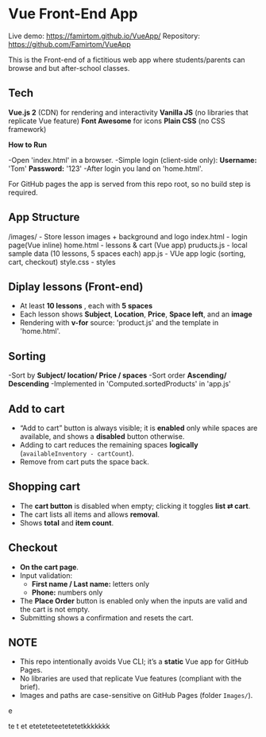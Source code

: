 # Vue Front-End App
  
Live demo: https://famirtom.github.io/VueApp/
Repository: https://github.com/Famirtom/VueApp

This is the Front-end of a fictitious web app where students/parents can browse and but after-school classes.

## Tech
**Vue.js 2** (CDN) for rendering and interactivity
**Vanilla JS** (no libraries that replicate Vue feature)
**Font Awesome** for icons
**Plain CSS** (no CSS framework)

**How to Run**

-Open 'index.html' in a browser.
-Simple login (client-side only):
  **Username:** 'Tom'
  **Password:** '123'
-After login you land on 'home.html'.

For GitHub pages the app is served from this repo root, so no build step is required.

## App Structure
/images/ - Store lesson images + background and logo
index.html - login page(Vue inline)
home.html - lessons & cart (Vue app)
pruducts.js - local sample data (10 lessons, 5 spaces each)
app.js - VUe app logic (sorting, cart, checkout)
style.css - styles

## Diplay lessons (Front-end)
- At least **10 lessons** , each with **5 spaces**
- Each lesson shows **Subject**, **Location**, **Price**, **Space left**, and an **image**
- Rendering with **v-for**
  source: 'product.js' and the template in 'home.html'.

## Sorting
-Sort by **Subject/ location/ Price / spaces**
-Sort order **Ascending/ Descending**
-Implemented in 'Computed.sortedProducts' in 'app.js'

## Add to cart
- “Add to cart” button is always visible; it is **enabled** only while spaces are available, and shows a **disabled** button otherwise.  
- Adding to cart reduces the remaining spaces **logically** (`availableInventory - cartCount`).  
- Remove from cart puts the space back.

## Shopping cart
- The **cart button** is disabled when empty; clicking it toggles **list ⇄ cart**.  
- The cart lists all items and allows **removal**.  
- Shows **total** and **item count**.

## Checkout
- **On the cart page**.  
- Input validation:
  - **First name / Last name:** letters only  
  - **Phone:** numbers only  
- The **Place Order** button is enabled only when the inputs are valid and the cart is not empty.  
- Submitting shows a confirmation and resets the cart.



## NOTE
- This repo intentionally avoids Vue CLI; it’s a **static** Vue app for GitHub Pages.  
- No libraries are used that replicate Vue features (compliant with the brief).  
- Images and paths are case-sensitive on GitHub Pages (folder `Images/`).

e

te
t
et
eteteteteetetetetkkkkkkk
